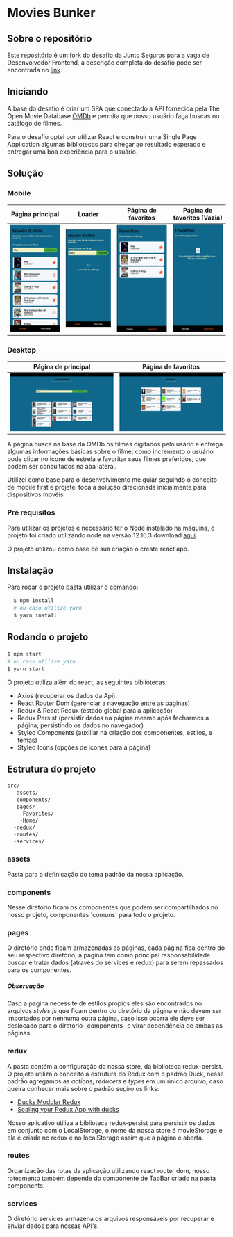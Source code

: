 # Movies Bunker

## Sobre o repositório

Este repositório é um fork do desafio da Junto Seguros para a vaga de
Desenvolvedor Frontend, a descrição completa do desafio pode
ser encontrada no [link](https://github.com/GitJMSeguradora/jobs/blob/master/front/Challenge.md).

## Iniciando

A base do desafio é criar um SPA que conectado a API fornecida pela The Open Movie Database [OMDb](http://www.omdbapi.com/) e permita que nosso usuário faça buscas no catálogo de filmes.

Para o desafio optei por utilizar React e construir uma Single Page Application algumas bibliotecas para chegar ao resultado esperado e entregar uma boa experiência para o usuário.

## Solução

### Mobile

|            Página principal             |                 Loader                  |           Página de favoritos           |       Página de favoritos (Vazia)       |
| :-------------------------------------: | :-------------------------------------: | :-------------------------------------: | :-------------------------------------: |
| ![Screen](./doc_assets/mb-mobile-1.png) | ![Screen](./doc_assets/mb-mobile-2.png) | ![Screen](./doc_assets/mb-mobile-3.png) | ![Screen](./doc_assets/mb-mobile-4.png) |

### Desktop

|           Página de principal            |           Página de favoritos            |
| :--------------------------------------: | :--------------------------------------: |
| ![Screen](./doc_assets/mb-desktop-1.png) | ![Screen](./doc_assets/mb-desktop-2.png) |

A página busca na base da OMDb os filmes digitados pelo usário e entrega algumas informações básicas sobre o filme, como incremento o usuário pode clicar no icone de estrela e favoritar seus filmes preferidos, que podem ser consultados na aba lateral.

Utilizei como base para o desenvolvimento me guiar seguindo o conceito de mobile first e projetei toda a solução direcionada inicialmente para dispositivos movéis.

### Pré requisitos

Para utilizar os projetos é necessário ter o Node instalado na máquina, o projeto foi criado utilizando node na versão 12.16.3 download [aqui](https://nodejs.org/en/).

O projeto utilizou como base de sua criação o create react app.

## Instalação

Para rodar o projeto basta utilizar o comando:

```bash
  $ npm install
  # ou caso utilize yarn
  $ yarn install
```

## Rodando o projeto

```bash
$ npm start
# ou caso utilize yarn
$ yarn start
```

O projeto utiliza além do react, as seguintes bibliotecas:

- Axios (recuperar os dados da Api).
- React Router Dom (gerenciar a navegação entre as páginas)
- Redux & React Redux (estado global para a aplicação)
- Redux Persist (persistir dados na página mesmo após fecharmos a página, persistindo os dados no navegador)
- Styled Components (auxiliar na criação dos componentes, estilos, e temas)
- Styled Icons (opções de ícones para a página)

## Estrutura do projeto

    src/
      -assets/
      -components/
      -pages/
        -Favorites/
        -Home/
      -redux/
      -routes/
      -services/

### assets

Pasta para a definicação do tema padrão da nossa aplicação.

### components

Nesse diretório ficam os componentes que podem ser compartilhados no nosso projeto, componentes 'comuns' para todo o projeto.

### pages

O diretório onde ficam armazenadas as páginas, cada página fica dentro do seu respectivo diretório, a página tem como principal responsabilidade buscar e tratar dados (através do services e redux) para serem repassados para os componentes.

##### Observação

Caso a pagina necessite de estilos própios eles são encontrados no arquivos _styles.js_ que ficam dentro do diretório da página e não devem ser importados por nenhuma outra página, caso isso ocorra ele deve ser deslocado para o diretório \_components- e virar dependência de ambas as páginas.

### redux

A pasta contém a configuração da nossa store, da biblioteca redux-persist.
O projeto utiliza o conceito a estrutura do Redux com o padrão Duck, nesse padrão agregamos as _actions_, _reducers_ e _types_ em um único arquivo, caso queira conhecer mais sobre o padrão sugiro os links:

- [Ducks Modular Redux](https://github.com/erikras/ducks-modular-redux)
- [Scaling your Redux App with ducks](https://www.freecodecamp.org/news/scaling-your-redux-app-with-ducks-6115955638be/)

Nosso aplicativo utiliza a biblioteca redux-persist para persistir os dados em conjunto com o LocalStorage, o nome da nossa store é movieStorage e
ela é criada no redux e no localStorage assim que a página é aberta.

### routes

Organização das rotas da aplicação utilizando react router dom, nosso roteamento também depende do componente de TabBar criado na pasta components.

### services

O diretório services armazena os arquivos responsáveis por recuperar e enviar dados para nossas API's.
